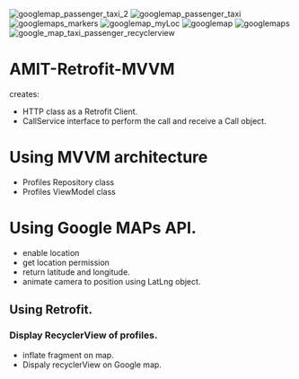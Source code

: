 
![googlemap_passenger_taxi_2](https://user-images.githubusercontent.com/16711483/193675265-8e85e1f5-7769-4805-99ac-279dfded962f.png)
![googlemap_passenger_taxi](https://user-images.githubusercontent.com/16711483/193675281-fc32f919-0143-43a4-beee-e25734b6a312.png)
![googlemaps_markers](https://user-images.githubusercontent.com/16711483/193675291-9a20ddc2-5708-4ce8-a07e-3b1bb90a8528.png)
![googlemap_myLoc](https://user-images.githubusercontent.com/16711483/193675307-3a10420a-fad0-49dd-9dab-2d3103e22cad.png)
![googlemap](https://user-images.githubusercontent.com/16711483/193675316-302e5f6f-0983-4447-95b6-e5d67fa64514.png)
![googlemaps](https://user-images.githubusercontent.com/16711483/193675325-95e974fd-a29a-41f6-abba-4fe43a1a429d.png)
![google_map_taxi_passenger_recyclerview](https://user-images.githubusercontent.com/16711483/193675333-b6324f60-49b6-4101-b9c8-baa320837c8e.png)

# AMIT-Retrofit-MVVM
creates: 
- HTTP class as a Retrofit Client.
- CallService interface to perform the call and receive a Call object.
# Using MVVM architecture
- Profiles Repository class
- Profiles ViewModel class
# Using Google MAPs API.
- enable location
- get location permission
- return latitude and longitude.
- animate camera to position using LatLng object.
## Using Retrofit.

### Display RecyclerView of profiles.
- inflate fragment on map.
- Dispaly recyclerView on Google map.
